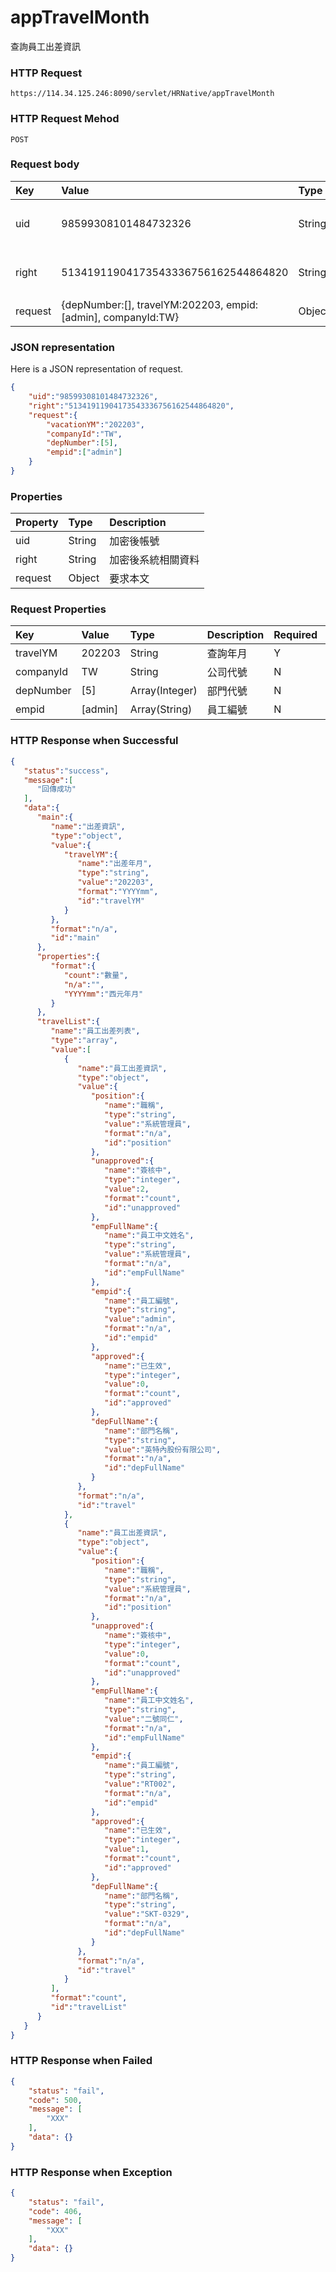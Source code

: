 # appTravelMonth
查詢員工出差資訊

### HTTP Request
```
https://114.34.125.246:8090/servlet/HRNative/appTravelMonth
```

### HTTP Request Mehod
```
POST
```

### Request body
| Key | Value | Type | Description |
|:----------|:-------------|:-----|:------------|
| uid | 98599308101484732326 | String | 需透過appLogin取得
| right | 51341911904173543336756162544864820 | String | 需透過appLogin取得 |
| request | {depNumber:[], travelYM:202203, empid:[admin], companyId:TW} | Object | 查詢條件

### JSON representation
Here is a JSON representation of request.
```json
{
    "uid":"98599308101484732326",
    "right":"51341911904173543336756162544864820",
    "request":{
        "vacationYM":"202203", 
        "companyId":"TW",
        "depNumber":[5], 
        "empid":["admin"]
    }
}
```

### Properties
| Property | Type | Description |
|:---------|:-----|:------------|
| uid   | String | 加密後帳號 |
| right | String | 加密後系統相關資料 |
| request | Object | 要求本文 |

### Request Properties
| Key | Value | Type | Description | Required | Format |
|:----------|:-------------|:-----|:------------|:------------|:------------|
| travelYM | 202203 | String | 查詢年月 | Y | AC(YYYYmm) |
| companyId | TW | String | 公司代號 | N | n/a |
| depNumber | [5] | Array(Integer) | 部門代號 | N | n/a |
| empid | [admin] | Array(String) | 員工編號 | N | n/a |


### HTTP Response when Successful
```json
{
   "status":"success",
   "message":[
      "回傳成功"
   ],
   "data":{
      "main":{
         "name":"出差資訊",
         "type":"object",
         "value":{
            "travelYM":{
               "name":"出差年月",
               "type":"string",
               "value":"202203",
               "format":"YYYYmm",
               "id":"travelYM"
            }
         },
         "format":"n/a",
         "id":"main"
      },
      "properties":{
         "format":{
            "count":"數量",
            "n/a":"",
            "YYYYmm":"西元年月"
         }
      },
      "travelList":{
         "name":"員工出差列表",
         "type":"array",
         "value":[
            {
               "name":"員工出差資訊",
               "type":"object",
               "value":{
                  "position":{
                     "name":"職稱",
                     "type":"string",
                     "value":"系統管理員",
                     "format":"n/a",
                     "id":"position"
                  },
                  "unapproved":{
                     "name":"簽核中",
                     "type":"integer",
                     "value":2,
                     "format":"count",
                     "id":"unapproved"
                  },
                  "empFullName":{
                     "name":"員工中文姓名",
                     "type":"string",
                     "value":"系統管理員",
                     "format":"n/a",
                     "id":"empFullName"
                  },
                  "empid":{
                     "name":"員工編號",
                     "type":"string",
                     "value":"admin",
                     "format":"n/a",
                     "id":"empid"
                  },
                  "approved":{
                     "name":"已生效",
                     "type":"integer",
                     "value":0,
                     "format":"count",
                     "id":"approved"
                  },
                  "depFullName":{
                     "name":"部門名稱",
                     "type":"string",
                     "value":"英特內股份有限公司",
                     "format":"n/a",
                     "id":"depFullName"
                  }
               },
               "format":"n/a",
               "id":"travel"
            },
            {
               "name":"員工出差資訊",
               "type":"object",
               "value":{
                  "position":{
                     "name":"職稱",
                     "type":"string",
                     "value":"系統管理員",
                     "format":"n/a",
                     "id":"position"
                  },
                  "unapproved":{
                     "name":"簽核中",
                     "type":"integer",
                     "value":0,
                     "format":"count",
                     "id":"unapproved"
                  },
                  "empFullName":{
                     "name":"員工中文姓名",
                     "type":"string",
                     "value":"二號同仁",
                     "format":"n/a",
                     "id":"empFullName"
                  },
                  "empid":{
                     "name":"員工編號",
                     "type":"string",
                     "value":"RT002",
                     "format":"n/a",
                     "id":"empid"
                  },
                  "approved":{
                     "name":"已生效",
                     "type":"integer",
                     "value":1,
                     "format":"count",
                     "id":"approved"
                  },
                  "depFullName":{
                     "name":"部門名稱",
                     "type":"string",
                     "value":"SKT-0329",
                     "format":"n/a",
                     "id":"depFullName"
                  }
               },
               "format":"n/a",
               "id":"travel"
            }
         ],
         "format":"count",
         "id":"travelList"
      }
   }
}
```

### HTTP Response when Failed
```json
{
    "status": "fail",
    "code": 500,
    "message": [
        "XXX"
    ],
    "data": {}
}
```

### HTTP Response when Exception
```json
{
    "status": "fail",
    "code": 406,
    "message": [
        "XXX"
    ],
    "data": {}
}
```
